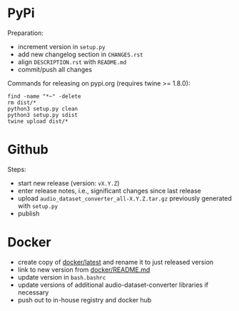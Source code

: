 PyPi
====

Preparation:

* increment version in `setup.py`
* add new changelog section in `CHANGES.rst`
* align `DESCRIPTION.rst` with `README.md`  
* commit/push all changes

Commands for releasing on pypi.org (requires twine >= 1.8.0):

```
find -name "*~" -delete
rm dist/*
python3 setup.py clean
python3 setup.py sdist
twine upload dist/*
```


Github
======

Steps:

* start new release (version: `vX.Y.Z`)
* enter release notes, i.e., significant changes since last release
* upload `audio_dataset_converter_all-X.Y.Z.tar.gz` previously generated with `setup.py`
* publish


Docker
======

* create copy of [docker/latest](docker/latest) and rename it to just released version
* link to new version from [docker/README.md](docker/README.md)
* update version in `bash.bashrc`
* update versions of additional audio-dataset-converter libraries if necessary
* push out to in-house registry and docker hub
